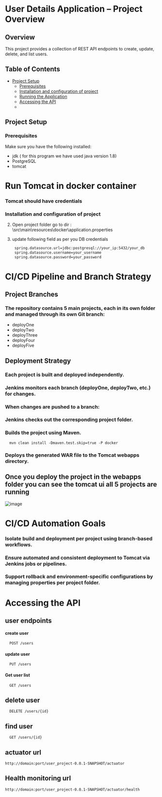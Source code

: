 
# User Details Application – Project Overview

## Overview
This project provides a collection of REST API endpoints to create, update, delete, and list users.

## Table of Contents
- [Project Setup](#project-setup)
  - [Prerequisites](#prerequisites)
  - [Installation and configuration of project](#installation-and-configuration-of-project)
  - [Running the Application](#running-the-application)
  - [Accessing the API](#accessing-the-api)
  - 


## Project Setup

### Prerequisites
Make sure you have the following installed:
- jdk ( for this program we have used java version 1.8)
- PostgreSQL
- tomcat

# Run Tomcat in docker container
### Tomcat should have credentials 

### Installation and configuration of project
2. Open project folder go to dir : \src\main\resources\docker\application.properties
3. update following field as per you DB credentials

   ```bash
    spring.datasource.url=jdbc:postgresql://your_ip:5432/your_db
    spring.datasource.username=your_username
    spring.datasource.password=your_password
   ```

# CI/CD Pipeline and Branch Strategy
## Project Branches
### The repository contains 5 main projects, each in its own folder and managed through its own Git branch:
- deployOne
- deployTwo
- deployThree
- deployFour
- deployFive

## Deployment Strategy
### Each project is built and deployed independently.

### Jenkins monitors each branch (deployOne, deployTwo, etc.) for changes.

### When changes are pushed to a branch:

### Jenkins checks out the corresponding project folder.

### Builds the project using Maven.
   ```
     mvn clean install -Dmaven.test.skip=true -P docker
   ```
### Deploys the generated WAR file to the Tomcat webapps directory.

## Once you deploy the project in the webapps folder you can see the tomcat ui all 5 projects are running 
![image](https://github.com/user-attachments/assets/4204d7ea-c429-4bec-92f2-8db325027e35)

# CI/CD Automation Goals
### Isolate build and deployment per project using branch-based workflows.
### Ensure automated and consistent deployment to Tomcat via Jenkins jobs or pipelines.
### Support rollback and environment-specific configurations by managing properties per project folder.



# Accessing the API
## user endpoints
#### create user

```http
  POST /users
```

#### update user

```http
  PUT /users
```
#### Get user list

```http
  GET /users
```

## delete user

```http
  DELETE /users/{id}
```

## find user

```http
  GET /users/{id}
```

## actuator url
```
http://domain:port/user_project-0.0.1-SNAPSHOT/actuator
```
## Health monitoring url
```
http://domain:port/user_project-0.0.1-SNAPSHOT/actuator/health
```
